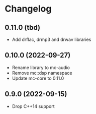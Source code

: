 # Changelog

## 0.11.0 (tbd)

- Add drflac, drmp3 and drwav libraries

## 0.10.0 (2022-09-27)

- Rename library to mc-audio
- Remove mc::dsp namespace
- Update mc-core to 0.11.0

## 0.9.0 (2022-09-15)

- Drop C++14 support
